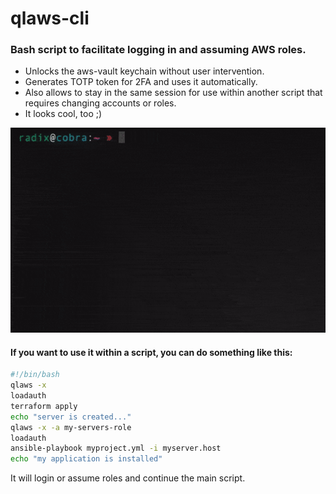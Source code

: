 # qlaws-cli
### Bash script to facilitate logging in and assuming AWS roles.
* Unlocks the aws-vault keychain without user intervention.
* Generates TOTP token for 2FA and uses it automatically.
* Also allows to stay in the same session for use within another script that requires changing accounts or roles.
* It looks cool, too ;)

![qlaws](docs/qlaws.gif)

#### If you want to use it within a script, you can do something like this:
```bash
#!/bin/bash
qlaws -x
loadauth
terraform apply
echo "server is created..."
qlaws -x -a my-servers-role
loadauth
ansible-playbook myproject.yml -i myserver.host
echo "my application is installed"
```
It will login or assume roles and continue the main script.
